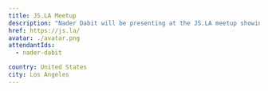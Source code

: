 ```yaml
---
title: JS.LA Meetup
description: "Nader Dabit will be presenting at the JS.LA meetup showing how to build serverless applications using AWS Amplify & GraphQL."
href: https://js.la/
avatar: ./avatar.png
attendantIds:
  - nader-dabit

country: United States
city: Los Angeles
---
```

